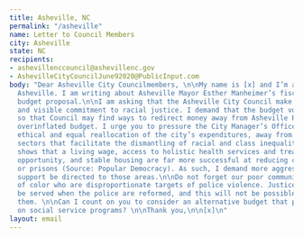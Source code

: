 ```yaml
---
title: Asheville, NC
permalink: "/asheville"
name: Letter to Council Members
city: Asheville
state: NC
recipients:
- ashevillenccouncil@ashevillenc.gov
- AshevilleCityCouncilJune92020@PublicInput.com
body: "Dear Asheville City Councilmembers, \n\nMy name is [x] and I’m a resident of
  Asheville. I am writing about Asheville Mayor Esther Manheimer’s fiscal year 2021
  budget proposal.\n\nI am asking that the Asheville City Council make a more overt
  and visible commitment to racial justice. I demand that the budget vote be delayed
  so that Council may find ways to redirect money away from Asheville Police Department’s
  overinflated budget. I urge you to pressure the City Manager’s Office towards an
  ethical and equal reallocation of the city’s expenditures, away from APD, and towards
  sectors that facilitate the dismantling of racial and class inequality. \n\nResearch
  shows that a living wage, access to holistic health services and treatment, educational
  opportunity, and stable housing are far more successful at reducing crime than police
  or prisons (Source: Popular Democracy). As such, I demand more aggressive financial
  support be directed to those areas.\n\nDo not forget our poor communities and communities
  of color who are disproportionate targets of police violence. Justice will only
  be served when the police are reformed, and this will not be possible until we defund
  them. \n\nCan I count on you to consider an alternative budget that puts a focus
  on social service programs? \n\nThank you,\n\n[x]\n"
layout: email
---
```



